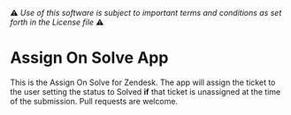 :warning: *Use of this software is subject to important terms and conditions as set forth in the License file* :warning: 

# Assign On Solve App

This is the Assign On Solve for Zendesk. The app will assign the ticket to the user setting the status to Solved __if__ that ticket is unassigned at the time of the submission. Pull requests are welcome.
